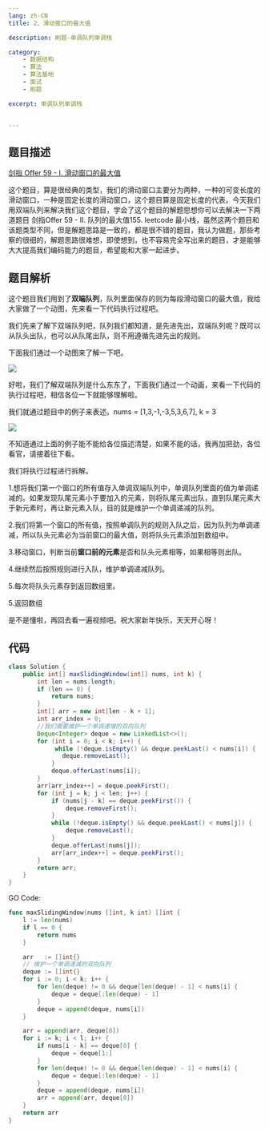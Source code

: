 ```yaml
---
lang: zh-CN
title: 2、滑动窗口的最大值

description: 刷题-单调队列单调栈

category: 
    - 数据结构
    - 算法
    - 算法基地
    - 面试
    - 刷题

excerpt: 单调队列单调栈


---
```


## 题目描述

[剑指 Offer 59 - I. 滑动窗口的最大值](https://leetcode-cn.com/problems/hua-dong-chuang-kou-de-zui-da-zhi-lcof/)

这个题目，算是很经典的类型，我们的滑动窗口主要分为两种，一种的可变长度的滑动窗口，一种是固定长度的滑动窗口，这个题目算是固定长度的代表。今天我们用双端队列来解决我们这个题目，学会了这个题目的解题思想你可以去解决一下两道题目 剑指Offer 59 - II. 队列的最大值155. leetcode 最小栈，虽然这两个题目和该题类型不同，但是解题思路是一致的，都是很不错的题目，我认为做题，那些考察的很细的，解题思路很难想，即使想到，也不容易完全写出来的题目，才是能够大大提高我们编码能力的题目，希望能和大家一起进步。

## 题目解析

这个题目我们用到了**双端队列**，队列里面保存的则为每段滑动窗口的最大值，我给大家做了一个动图，先来看一下代码执行过程吧。

我们先来了解下双端队列吧，队列我们都知道，是先进先出，双端队列呢？既可以从队头出队，也可以从队尾出队，则不用遵循先进先出的规则。

下面我们通过一个动图来了解一下吧。

![](https://chengxuchu-1301103198.cos.ap-beijing.myqcloud.com/Photo/202304180827739.gif)

好啦，我们了解双端队列是什么东东了，下面我们通过一个动画，来看一下代码的执行过程吧，相信各位一下就能够理解啦。

我们就通过题目中的例子来表述。nums = [1,3,-1,-3,5,3,6,7], k = 3

![](https://chengxuchu-1301103198.cos.ap-beijing.myqcloud.com/Photo/202304180827591.gif)

不知道通过上面的例子能不能给各位描述清楚，如果不能的话，我再加把劲，各位看官，请接着往下看。

我们将执行过程进行拆解。

1.想将我们第一个窗口的所有值存入单调双端队列中，单调队列里面的值为单调递减的。如果发现队尾元素小于要加入的元素，则将队尾元素出队，直到队尾元素大于新元素时，再让新元素入队，目的就是维护一个单调递减的队列。

2.我们将第一个窗口的所有值，按照单调队列的规则入队之后，因为队列为单调递减，所以队头元素必为当前窗口的最大值，则将队头元素添加到数组中。

3.移动窗口，判断当前**窗口前的元素**是否和队头元素相等，如果相等则出队。

4.继续然后按照规则进行入队，维护单调递减队列。

5.每次将队头元素存到返回数组里。

5.返回数组

是不是懂啦，再回去看一遍视频吧。祝大家新年快乐，天天开心呀！

## 代码

```java
class Solution {
    public int[] maxSlidingWindow(int[] nums, int k) {
        int len = nums.length;
        if (len == 0) {
            return nums;
        }
        int[] arr = new int[len - k + 1];
        int arr_index = 0;
        //我们需要维护一个单调递增的双向队列
        Deque<Integer> deque = new LinkedList<>();
        for (int i = 0; i < k; i++) {
             while (!deque.isEmpty() && deque.peekLast() < nums[i]) {
               deque.removeLast();
            }
            deque.offerLast(nums[i]);
        }
        arr[arr_index++] = deque.peekFirst();
        for (int j = k; j < len; j++) {
            if (nums[j - k] == deque.peekFirst()) {
                deque.removeFirst();
            }
            while (!deque.isEmpty() && deque.peekLast() < nums[j]) {
                deque.removeLast();
            }
            deque.offerLast(nums[j]);
            arr[arr_index++] = deque.peekFirst();
        }
        return arr;
    }
}
```

GO Code:

```go
func maxSlidingWindow(nums []int, k int) []int {
    l := len(nums)
    if l == 0 {
        return nums
    }

    arr   := []int{}
    // 维护一个单调递减的双向队列
    deque := []int{}
    for i := 0; i < k; i++ {
        for len(deque) != 0 && deque[len(deque) - 1] < nums[i] {
            deque = deque[:len(deque) - 1]
        }
        deque = append(deque, nums[i])
    }

    arr = append(arr, deque[0])
    for i := k; i < l; i++ {
        if nums[i - k] == deque[0] {
            deque = deque[1:]
        }
        for len(deque) != 0 && deque[len(deque) - 1] < nums[i] {
            deque = deque[:len(deque) - 1]
        }
        deque = append(deque, nums[i])
        arr = append(arr, deque[0])
    }
    return arr
}
```
